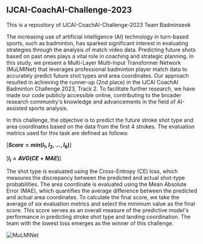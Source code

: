 ## IJCAI-CoachAI-Challenge-2023
This is a repository of IJCAI-CoachAI-Challenge-2023 Team Badminseok

The increasing use of artificial intelligence (AI) technology in turn-based sports, such as badminton, has sparked significant interest in evaluating strategies through the analysis of match video data. Predicting future shots based on past ones plays a vital role in coaching and strategic planning. In this study, we present a Multi-Layer Multi-Input Transformer Network (MuLMINet) that leverages professional badminton player match data to accurately predict future shot types and area coordinates. Our approach resulted in achieving the runner-up (2nd place) in the IJCAI CoachAI Badminton Challenge 2023, Track 2. To facilitate further research, we have made our code publicly accessible online, contributing to the broader research community's knowledge and advancements in the field of AI-assisted sports analysis.

In this challenge, the objective is to predict the future stroke shot type and area coordinates based on the data from the first 4 strokes. The evaluation metrics used for this task are defined as follows:

\[**$Score=min(l_1, l_2, ..., l_6)$**\]

\[**$l_i=AVG(CE + MAE)$**\]


The shot type is evaluated using the Cross-Entropy (CE) loss, which measures the discrepancy between the predicted and actual shot-type probabilities. The area coordinate is evaluated using the Mean Absolute Error (MAE), which quantifies the average difference between the predicted and actual area coordinates.
To calculate the final score, we take the average of six evaluation metrics and select the minimum value as the final score. This score serves as an overall measure of the predictive model's performance in predicting stroke shot type and landing coordination. The team with the lowest loss emerges as the winner of this challenge.

![MuLMINet](https://github.com/stan5dard/IJCAI-CoachAI-Challenge-2023/assets/79134282/4127b597-59c0-447f-b632-e96a7bbecdba)
